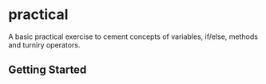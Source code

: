 # practical

A basic practical exercise to cement concepts of variables, if/else, methods and turniry operators.

## Getting Started
